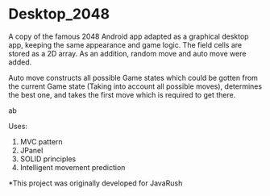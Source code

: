 # Desktop_2048
A copy of the famous 2048 Android app adapted as a graphical desktop app, keeping the same appearance and game logic. The field cells are stored as a 2D array. As an addition, random move and auto move were added.

Auto move constructs all possible Game states which could be gotten from the current Game state (Taking into account all possible moves), determines the best one, and takes the first move which is required to get there.

ab

Uses:
1) MVC pattern
2) JPanel
3) SOLID principles
4) Intelligent movement prediction

*This project was originally developed for JavaRush
